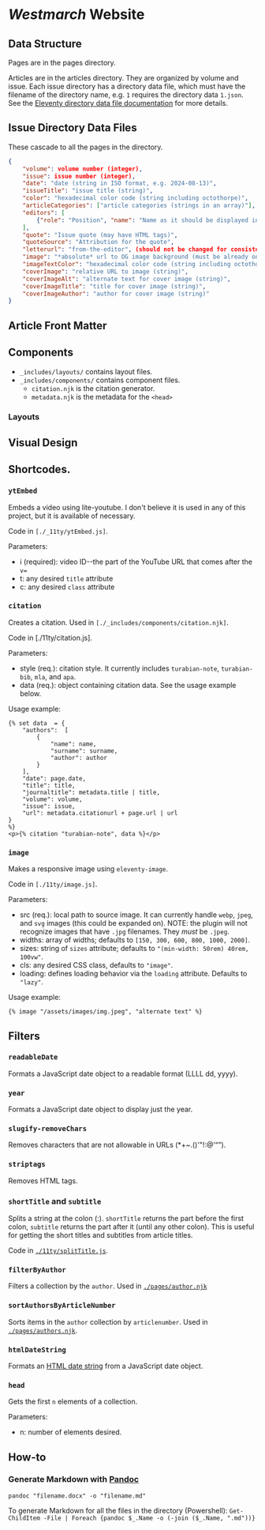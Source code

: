 # *Westmarch* Website
## Data Structure
Pages are in the pages directory. 

Articles are in the articles directory. They are organized by volume and issue. Each issue directory has a directory data file, which must have the filename of the directory name, e.g. `1` requires the directory data `1.json`. See the [Eleventy directory data file documentation](https://www.11ty.dev/docs/data-template-dir/) for more details. 

## Issue Directory Data Files

These cascade to all the pages in the directory. 

```json
{
    "volume": volume number (integer),
    "issue": issue number (integer),
    "date": "date (string in ISO format, e.g. 2024-08-13)",
    "issueTitle": "issue title (string)",
    "color": "hexadecimal color code (string including octothorpe)",
    "articleCategories": ["article categories (strings in an array)"],
    "editors": [ 
        {"role": "Position", "name": "Name as it should be displayed in issue page"}
    ],
    "quote": "Issue quote (may have HTML tags)",
    "quoteSource": "Attribution for the quote",
    "letterurl": "from-the-editor", (should not be changed for consistency unless there is a good reason)
    "image": "*absolute* url to OG image background (must be already on the web for the OG image generator to work) (string)",
    "imageTextColor": "hexadecimal color code (string including octothorpe)",
    "coverImage": "relative URL to image (string)",
    "coverImageAlt": "alternate text for cover image (string)",
    "coverImageTitle": "title for cover image (string)",
    "coverImageAuthor": "author for cover image (string)"
}
```

## Article Front Matter

## Components
- `_includes/layouts/` contains layout files.
- `_includes/components/` contains component files. 
    - `citation.njk` is the citation generator.
    - `metadata.njk` is the metadata for the `<head>`

### Layouts



## Visual Design

## Shortcodes. 

### `ytEmbed`

Embeds a video using lite-youtube. I don't believe it is used in any of this project, but it is available of necessary. 

Code in `[./_11ty/ytEmbed.js]`. 

Parameters:
- i (required): video ID--the part of the YouTube URL that comes after the `v=`
- t: any desired `title` attribute
- c: any desired `class` attribute

### `citation`

Creates a citation. Used in `[./_includes/components/citation.njk]`.

Code in [./11ty/citation.js]. 

Parameters: 
- style (req.): citation style. It currently includes `turabian-note`, `turabian-bib`, `mla`, and `apa`.
- data (req.): object containing citation data. See the usage example below.

Usage example: 

```nunjucks
{% set data  = {
    "authors":  [
        {
            "name": name,
            "surname": surname,
            "author": author
        }
    ],
    "date": page.date,
    "title": title,
    "journaltitle": metadata.title | title,
    "volume": volume,
    "issue": issue,
    "url": metadata.citationurl + page.url | url
}
%}
<p>{% citation "turabian-note", data %}</p>
```
### `image` 

Makes a responsive image using `eleventy-image`. 

Code in `[./11ty/image.js]`. 

Parameters: 
- src (req.): local path to source image. It can currently handle `webp`, `jpeg`, and `svg` images (this could be expanded on). NOTE: the plugin will not recognize images that have `.jpg` filenames. They *must* be `.jpeg`. 
- widths: array of widths; defaults to `[150, 300, 600, 800, 1000, 2000]`.
- sizes: string of `sizes` attribute; defaults to `"(min-width: 50rem) 40rem, 100vw"`.
- cls: any desired CSS class, defaults to `"image"`.
- loading: defines loading behavior via the `loading` attribute. Defaults to `"lazy"`.

Usage example: 
```nunjucks
{% image "/assets/images/img.jpeg", "alternate text" %}
```

## Filters

### `readableDate`

Formats a JavaScript date object to a readable format (LLLL dd, yyyy).

### `year`

Formats a JavaScript date object to display just the year. 

### `slugify-removeChars`

Removes characters that are not allowable in URLs (*+~.()'"!:@’“”). 

### `striptags`

Removes HTML tags. 

### `shortTitle` and `subtitle`

Splits a string at the colon (:). `shortTitle` returns the part before the first colon, `subtitle` returns the part after it (until any other colon). This is useful for getting the short titles and subtitles from article titles. 

Code in [`./11ty/splitTitle.js`](./11ty/splitTitle.js).

### `filterByAuthor`

Filters a collection by the `author`. Used in [`./pages/author.njk`](./pages/author.njk)

### `sortAuthorsByArticleNumber`

Sorts items in the `author` collection by `articlenumber`. Used in [`./pages/authors.njk`](./pages/authors.njk).

### `htmlDateString`

Formats an [HTML date string](https://html.spec.whatwg.org/multipage/common-microsyntaxes.html#valid-date-string) from a JavaScript date object. 

### `head`

Gets the first `n` elements of a collection.

Parameters: 
- n: number of elements desired. 

## How-to
### Generate Markdown with [Pandoc](https://pandoc.org/)

`pandoc "filename.docx" -o "filename.md"`

To generate Markdown for all the files in the directory (Powershell): `Get-ChildItem -File | Foreach {pandoc $_.Name -o (-join ($_.Name, ".md"))}`